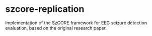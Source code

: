 # szcore-replication
Implementation of the SzCORE framework for EEG seizure detection evaluation, based on the original research paper.
